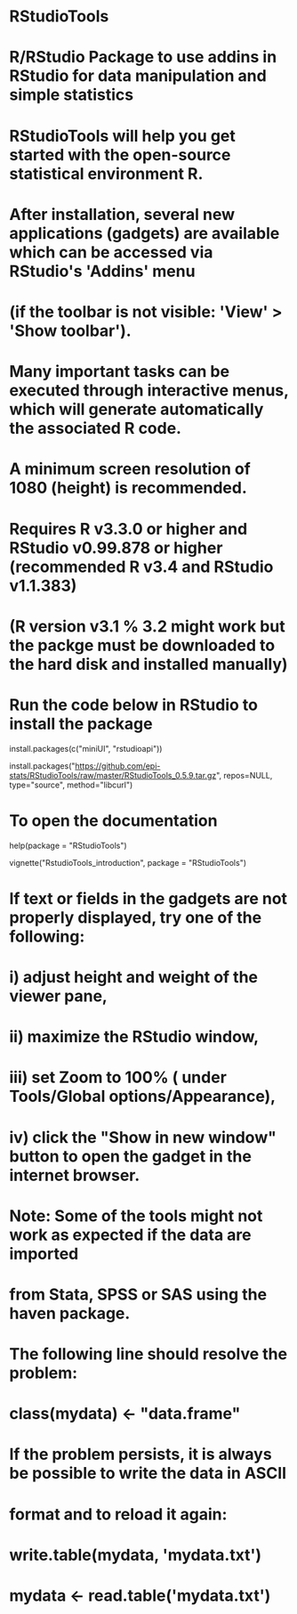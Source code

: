 # RStudioTools
# R/RStudio Package to use addins in RStudio for data manipulation and simple statistics
# RStudioTools will help you get started with the open-source statistical environment R. 
# After installation, several new applications (gadgets) are available which can be accessed via RStudio's 'Addins' menu 
# (if the toolbar is not visible: 'View' > 'Show toolbar').
# Many important tasks can be executed through interactive menus, which will generate automatically the associated R code. 
# A minimum screen resolution of 1080 (height) is recommended. 

# Requires R v3.3.0 or higher and RStudio v0.99.878 or higher (recommended R v3.4 and RStudio v1.1.383)
# (R version v3.1 % 3.2 might work but the packge must be downloaded to the hard disk and installed manually)  
# Run the code below in RStudio to install the package 

install.packages(c("miniUI", "rstudioapi"))

install.packages("https://github.com/epi-stats/RStudioTools/raw/master/RStudioTools_0.5.9.tar.gz", repos=NULL, type="source", method="libcurl")

# To open the documentation

help(package = "RStudioTools")

vignette("RstudioTools_introduction", package = "RStudioTools")

# If text or fields in the gadgets are not properly displayed, try one of the following: 
# i) adjust height and weight of the viewer pane, 
# ii) maximize the RStudio window, 
# iii) set Zoom to 100% ( under Tools/Global options/Appearance), 
# iv) click the "Show in new window" button to open the gadget in the internet browser.

# Note: Some of the tools might not work as expected if the data are imported
# from Stata, SPSS or SAS using the haven package.
# The following line should resolve the problem:
#
# class(mydata) <- "data.frame" 
#
# If the problem persists, it is always be possible to write the data in ASCII
# format and to reload it again:
#
# write.table(mydata, 'mydata.txt')
# mydata <- read.table('mydata.txt')
